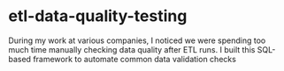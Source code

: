 # etl-data-quality-testing
During my work at various companies, I noticed we were spending too much time manually checking data quality after ETL runs. I built this SQL-based framework to automate common data validation checks
